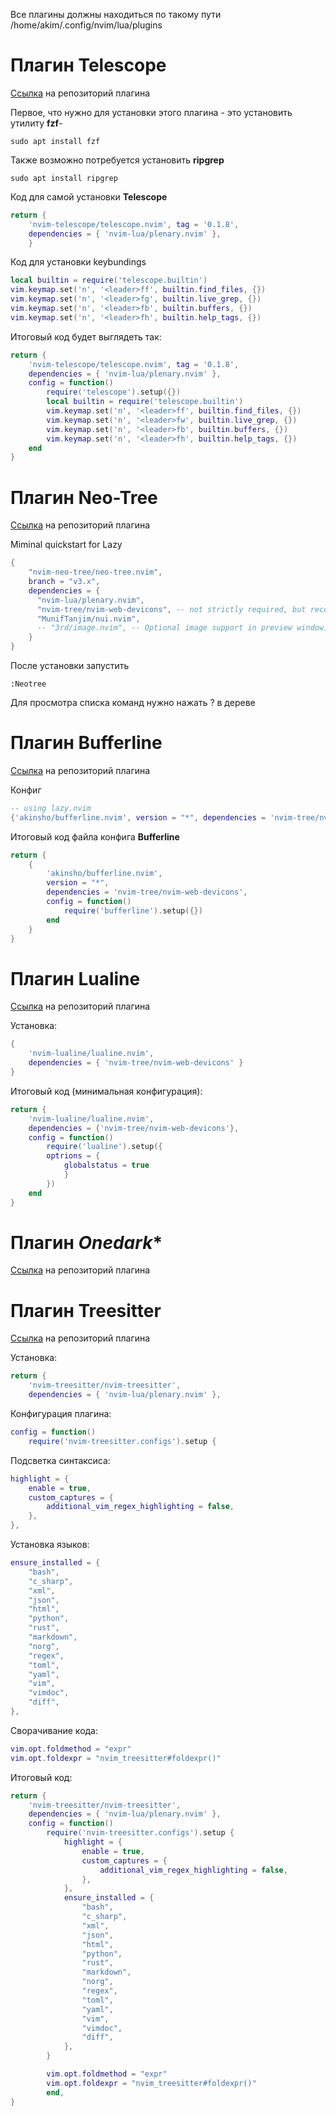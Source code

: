Все плагины должны находиться по такому пути /home/akim/.config/nvim/lua/plugins  

# Плагин **Telescope**
[Ссылка](https://github.com/nvim-telescope/telescope.nvim) на репозиторий плагина  

Первое, что нужно для установки этого плагина - это установить утилиту **fzf**-  
```
sudo apt install fzf
```
Также возможно потребуется установить **ripgrep**
```
sudo apt install ripgrep      
```


Код для самой установки **Telescope**  
```lua
return {
    'nvim-telescope/telescope.nvim', tag = '0.1.8',
    dependencies = { 'nvim-lua/plenary.nvim' },
    } 
```

Код для установки keybundings  
```lua
local builtin = require('telescope.builtin')
vim.keymap.set('n', '<leader>ff', builtin.find_files, {})
vim.keymap.set('n', '<leader>fg', builtin.live_grep, {})
vim.keymap.set('n', '<leader>fb', builtin.buffers, {})
vim.keymap.set('n', '<leader>fh', builtin.help_tags, {})
```

Итоговый код будет выглядеть так:  
```lua
return {
    'nvim-telescope/telescope.nvim', tag = '0.1.8',
    dependencies = { 'nvim-lua/plenary.nvim' },
    config = function()
        require('telescope').setup({})
        local builtin = require('telescope.builtin')
        vim.keymap.set('n', '<leader>ff', builtin.find_files, {})
        vim.keymap.set('n', '<leader>fw', builtin.live_grep, {})
        vim.keymap.set('n', '<leader>fb', builtin.buffers, {})
        vim.keymap.set('n', '<leader>fh', builtin.help_tags, {})
    end
}
``` 

# Плагин **Neo-Tree**

[Ссылка](https://github.com/nvim-neo-tree/neo-tree.nvim) на репозиторий плагина 

Miminal quickstart for Lazy  
```lua
{
    "nvim-neo-tree/neo-tree.nvim",
    branch = "v3.x",
    dependencies = {
      "nvim-lua/plenary.nvim",
      "nvim-tree/nvim-web-devicons", -- not strictly required, but recommended
      "MunifTanjim/nui.nvim",
      -- "3rd/image.nvim", -- Optional image support in preview window: See `# Preview Mode` for more information
    }
}
```
После установки запустить  
``` 
:Neotree
```

Для просмотра списка команд нужно нажать ? в дереве

# Плагин Bufferline

[Ссылка](https://github.com/akinsho/bufferline.nvim) на репозиторий плагина 

Конфиг
```lua
-- using lazy.nvim
{'akinsho/bufferline.nvim', version = "*", dependencies = 'nvim-tree/nvim-web-devicons'}
```

Итоговый код файла конфига **Bufferline**
```lua
return {
	{
		'akinsho/bufferline.nvim',
		version = "*",
		dependencies = 'nvim-tree/nvim-web-devicons',
		config = function()
			require('bufferline').setup({})
		end
	}
}
```   

# Плагин **Lualine**

[Ссылка](https://github.com/nvim-lualine/lualine.nvim?tab=readme-ov-file) на репозиторий плагина 

Установка:  
```lua
{
    'nvim-lualine/lualine.nvim',
    dependencies = { 'nvim-tree/nvim-web-devicons' }
}
``` 

Итоговый код (минимальная конфигурация):  
```lua
return {
    'nvim-lualine/lualine.nvim',
    dependencies = {'nvim-tree/nvim-web-devicons'},
    config = function()
        require('lualine').setup({
		optrions = {
			globalstatus = true
			}
		})
    end
}
```

# Плагин *Onedark**

[Ссылка](https://github.com/joshdick/onedark.vim) на репозиторий плагина 

# Плагин **Treesitter**

[Ссылка](https://github.com/nvim-treesitter/nvim-treesitter) на репозиторий плагина 

Установка:  
```lua
return {
    'nvim-treesitter/nvim-treesitter',
    dependencies = { 'nvim-lua/plenary.nvim' },
```

Конфигурация плагина:  
```lua
config = function()
    require('nvim-treesitter.configs').setup {
```

Подсветка синтаксиса:  
```lua
highlight = {
    enable = true,
    custom_captures = {
        additional_vim_regex_highlighting = false,
    },
},
```

Установка языков:  
```lua 
ensure_installed = {
    "bash",
    "c_sharp",
    "xml",
    "json",
    "html",
    "python",
    "rust",
    "markdown",
    "norg",
    "regex",
    "toml",
    "yaml",
    "vim",
    "vimdoc",
    "diff",
},
```

Сворачивание кода:  
```lua
vim.opt.foldmethod = "expr"
vim.opt.foldexpr = "nvim_treesitter#foldexpr()"
```

Итоговый код:
```lua
return {
    'nvim-treesitter/nvim-treesitter',
    dependencies = { 'nvim-lua/plenary.nvim' },
    config = function()
        require('nvim-treesitter.configs').setup {
            highlight = {
                enable = true,
                custom_captures = {
                    additional_vim_regex_highlighting = false,
                },
            },
            ensure_installed = {
                "bash",
                "c_sharp",
                "xml",
                "json",
                "html",
                "python",
                "rust",
                "markdown",
                "norg",
                "regex",
                "toml",
                "yaml",
                "vim",
                "vimdoc",
                "diff",
            },
        }

        vim.opt.foldmethod = "expr"
        vim.opt.foldexpr = "nvim_treesitter#foldexpr()"
        end,
}
```
